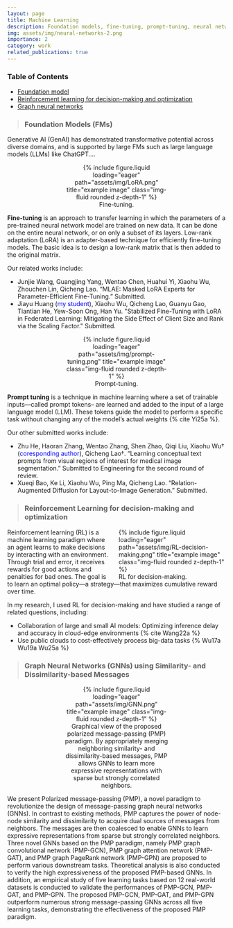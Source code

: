 ```yaml
---
layout: page
title: Machine Learning
description: Foundation models, fine-tuning, prompt-tuning, neural network, reinforcement learning
img: assets/img/neural-networks-2.png
importance: 2
category: work
related_publications: true
---
```





### **Table of Contents**  
- [Foundation model](#FM)  
- [Reinforcement learning for decision-making and optimization](#RL)
- [Graph neural networks](#GNN)



>### **Foundation Models (FMs)**
<a id="FM"></a>  



Generative AI (GenAI) has demonstrated transformative potential across diverse domains, and is supported by large FMs such as large language models (LLMs) like ChatGPT....


<div align="center">
<div style="width: 48%;">
<div class="row">
    <div class="col-sm mt-3 mt-md-0">
        {% include figure.liquid loading="eager" path="assets/img/LoRA.png" title="example image" class="img-fluid rounded z-depth-1" %}
    </div>
</div>
<div class="caption">
    Fine-tuning. 
</div>
</div>
</div>



**Fine-tuning** is an approach to transfer learning in which the parameters of a pre-trained neural network model are trained on new data. It can be done on the entire neural network, or on only a subset of its layers. Low-rank adaptation (LoRA) is an adapter-based technique for efficiently fine-tuning models. The basic idea is to design a low-rank matrix that is then added to the original matrix. 

Our related works include:

- Junjie Wang, Guangjing Yang, Wentao Chen, Huahui Yi, Xiaohu Wu, Zhouchen Lin, Qicheng Lao. “MLAE: Masked LoRA Experts for Parameter-Efficient Fine-Tuning.” Submitted.
- Jiayu Huang (<span style="color: blue;">my student</span>), Xiaohu Wu, Qicheng Lao, Guanyu Gao, Tiantian He, Yew-Soon Ong, Han Yu. "Stabilized Fine-Tuning with LoRA in Federated Learning: Mitigating the Side Effect of Client Size and Rank via the Scaling Factor." Submitted.
  

<div align="center">
<div style="width: 48%;">
<div class="row">
    <div class="col-sm mt-3 mt-md-0">
        {% include figure.liquid loading="eager" path="assets/img/prompt-tuning.png" title="example image" class="img-fluid rounded z-depth-1" %}
    </div>
</div>
<div class="caption">
    Prompt-tuning.
</div>
</div>
</div>

**Prompt tuning** is a technique in machine learning where a set of trainable inputs—called prompt tokens– are learned and added to the input of a large language model (LLM). These tokens guide the model to perform a specific task without changing any of the model’s actual weights {% cite Yi25a %}.

Our other submitted works include:

- Zhu He, Haoran Zhang, Wentao Zhang, Shen Zhao, Qiqi Liu, Xiaohu Wu† (<span style="color: blue;">coresponding author</span>), Qicheng Lao†. “Learning conceptual text prompts from visual regions of interest for medical image segmentation.” Submitted to Engineering for the second round of review.
- Xueqi Bao, Ke Li, Xiaohu Wu, Ping Ma, Qicheng Lao. “Relation-Augmented Diffusion for Layout-to-Image Generation.” Submitted.


>### **Reinforcement Learning for decision-making and optimization**
<a id="RL"></a>  

<div style="float: right; margin-left: 20px; width: 49%;">
<div class="row">
    <div class="col-sm mt-3 mt-md-0">
        {% include figure.liquid loading="eager" path="assets/img/RL-decision-making.png" title="example image" class="img-fluid rounded z-depth-1" %}
    </div>
</div>
<div class="caption">
    RL for decision-making.
</div>
</div>

Reinforcement learning (RL) is a machine learning paradigm where an agent learns to make decisions by interacting with an environment. Through trial and error, it receives rewards for good actions and penalties for bad ones. The goal is to learn an optimal policy—a strategy—that maximizes cumulative reward over time. 

In my research, I used RL for decision-making and have studied a range of related questions, including:

- Collaboration of large and small AI models: Optimizing inference delay and accuracy in cloud-edge environments {% cite Wang22a %}
- Use public clouds to cost-effectively process big-data tasks {% Wu17a Wu19a Wu25a %}



>### **Graph Neural Networks (GNNs) using Similarity- and Dissimilarity-based Messages**
<a id="GNN"></a>  



<div align="center">
<div style="width: 48%;">
<div class="row">
    <div class="col-sm mt-3 mt-md-0">
        {% include figure.liquid loading="eager" path="assets/img/GNN.png" title="example image" class="img-fluid rounded z-depth-1" %}
    </div>
</div>
<div class="caption">
    Graphical view of the proposed polarized message-passing (PMP) paradigm. By appropriately merging neighboring similarity- and dissimilarity-based messages, PMP allows GNNs to learn more expressive representations with sparse but strongly correlated neighbors.
</div>
</div>
</div>

We present Polarized message-passing (PMP), a novel paradigm to revolutionize the design of message-passing graph neural networks (GNNs). In contrast to existing methods, PMP captures the power of node-node similarity and dissimilarity to acquire dual sources of messages from neighbors. The messages are then coalesced to enable GNNs to learn expressive representations from sparse but strongly correlated neighbors. Three novel GNNs based on the PMP paradigm, namely PMP graph convolutional network (PMP-GCN), PMP graph attention network (PMP-GAT), and PMP graph PageRank network (PMP-GPN) are proposed to perform various downstream tasks. Theoretical analysis is also conducted to verify the high expressiveness of the proposed PMP-based GNNs. In addition, an empirical study of five learning tasks based on 12 real-world datasets is conducted to validate the performances of PMP-GCN, PMP-GAT, and PMP-GPN. The proposed PMP-GCN, PMP-GAT, and PMP-GPN outperform numerous strong message-passing GNNs across all five learning tasks, demonstrating the effectiveness of the proposed PMP paradigm.

